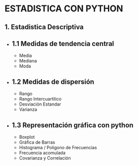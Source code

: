 # ESTADISTICA CON PYTHON

## 1. Estadistica Descriptiva

- 1.1 Medidas de tendencia central
    -

  - Media
  - Mediana
  - Moda

- 1.2 Medidas de dispersión
    -

  - Rango
  - Rango Intercuartilico
  - Desviación Estandar
  - Varianza

- 1.3 Representación gráfica con python
   -

  - Boxplot
  - Gráfica de Barras
  - Histograma / Poligono de Frecuencias
  - Frecuencia acomulada
  - Covarianza y Correlación